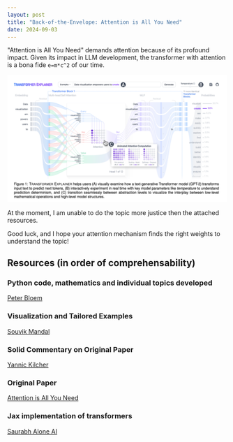 ```yaml
---
layout: post
title: "Back-of-the-Envelope: Attention is All You Need"
date: 2024-09-03
---
```

"Attention is All You Need" demands attention because of its profound impact. Given its impact in LLM development, the transformer with attention is a bona fide `e=m*c^2` of our time.

![viz](/blog/assets/2024/attention/graphic-viz.png)

At the moment, I am unable to do the topic more justice then the attached resources.

Good luck, and I hope your attention mechanism finds the right weights to understand the topic!

## Resources (in order of comprehensability)

### Python code, mathematics and individual topics developed
[Peter Bloem](https://peterbloem.nl/blog/transformers)

### Visualization and Tailored Examples
[Souvik Mandal](https://itnext.io/attention-is-all-you-need-e8109d2693e)

### Solid Commentary on Original Paper
[Yannic Kilcher](https://www.youtube.com/watch?v=iDulhoQ2pro)

### Original Paper
[Attention is All You Need](/blog/assets/2024/attention/0-ATTN-0.pdf)

### Jax implementation of transformers
[Saurabh Alone AI](https://github.com/saurabhaloneai/Llama-3-From-Scratch-In-Pure-Jax)